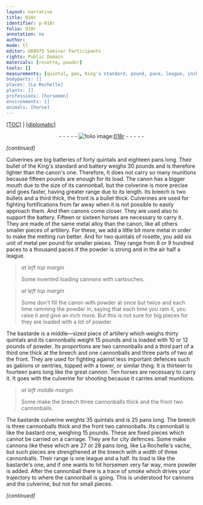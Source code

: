 ```yaml
---
layout: narrative
title: 018r
identifier: p-018r
folio: 018r
annotation: no
author:
mode: tl
editor: GR8975 Seminar Participants
rights: Public Domain
materials: [rosette, powder]
tools: []
measurements: [quintal, pan, King's standard, pound, pace, league, inch]
bodyparts: []
places: [La Rochelle]
plants: []
professions: [horsemen]
environments: []
animals: [horse]
---
```


<p><a href="{{ site.baseurl }}/translation/" target="_blank">[TOC]</a> | <a href="{{ site.baseurl }}/texts/p-018r_tc/">[diplomatic]</a></p><div class="folio" align="center">- - - - - <a href="http://gallica.bnf.fr/ark:/12148/btv1b10500001g/f41.image" target="_blank"><img src="https://cu-mkp.github.io/2017-workshop-edition/assets/photo-icon.png" alt="folio image: " style="display:inline-block; margin-bottom:-3px;"/>018r</a> - - - - - </div>  
 
*[continued]*
  
 Culverines are big batteries of forty <span class="ms">quintal</span>s and eighteen <span class="ms">pan</span>s long. Their bullet of the <span class="ms">King's standard</span> and battery weighs 30 <span class="ms">pound</span>s and is therefore lighter than the canon's one. Therefore, It does not carry so many munitions because fifteen <span class="ms">pound</span>s are enough for its load. The canon has a bigger mouth due to the size of its cannonball, but the colverine is more precise and goes faster, having greater range due to its length. Its breech is two bullets and a third thick, the front is a bullet thick. Culverines are used for fighting fortifications from far away when it is not possible to easily approach them. And then canons come closer. They are used also to support the battery. Fifteen or sixteen <span class="al">horse</span>s are necessary to carry it. They are made of the same metal alloy than the canon, like all others smaller pieces <span class="sup">of artillery</span>. For these, we add a little bit more metal in order to make the melting run better. And for two <span class="ms">quintal</span>s of <span class="m">rosette</span>, you add six unit of metal per pound for smaller pieces. They range from 8 or 9 hundred <span class="ms">pace</span>s to a thousand <span class="ms">pace</span>s if the <span class="m">powder</span> is strong and in the air half a <span class="ms">league</span>.
 
> *at left top margin*
> 
> 
>   Some invented loading cannons with cartouches.
 
> *at left top margin*
> 
> 
>   Some don't fill the canon with <span class="m">powder</span> at once but twice and each time ramming the <span class="m">powder</span> in, saying that each time you ram it, you raise it and give an <span class="ms">inch</span> more. But this is not sure for big pieces for they are loaded with a lot of <span class="m">powder</span>.
 
 The bastarde is a middle—sized piece <span class="sup">of artillery</span> which weighs thirty <span class="ms">quintal</span>s and its cannonballs weight 15 <span class="ms">pound</span>s and is loaded with 10 or 12 <span class="ms">pound</span>s of <span class="m">powder</span>. Its proportions are two cannonballs and a third part of a third one thick at the breech and one cannonballs and three parts of two at the front. They are used for fighting against less important defences such as gabions or sentries, topped with a tower, or similar thing. It is thirteen to fourteen <span class="ms">pan</span>s long like the great cannon. Ten <span class="al">horse</span>s are necessary to carry it. It goes with the culverine for shooting because it carries small munitions. 
 
> *at left middle margin*
> 
> 
>   Some make the breech three cannonballs thick and the front two cannonballs.
 
 The bastarde culverine weights 35 <span class="ms">quintal</span>s and is 25 <span class="ms">pan</span>s long. The breech is three cannonballs thick and the front two cannonballs. Its cannonball is like the bastard one, weighing 15 <span class="ms">pound</span>s. These are fixed pieces which cannot be carried on a carriage. They are for city defences. Some make cannons like these which are 27 or 28 <span class="ms">pan</span>s long, like <span class="pl">La Rochelle</span>'s vache, but such pieces are strengthened at the breech with a width of three cannonballs. Their range is one <span class="ms">league</span> and a half. Its load is like the bastarde's one, and if one wants to hit <span class="pro">horsemen</span> very far way, more <span class="m">powder</span> is added. After the cannonball there is a trace of smoke which drives your trajectory to where the cannonball is going. This is understood for cannons and the culverine, but not for small pieces.
 
*[continued]*
 
